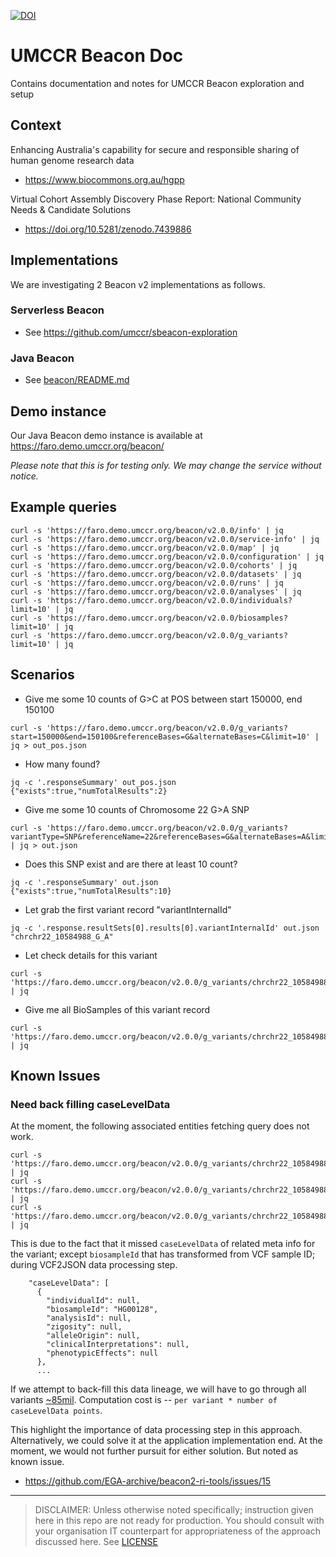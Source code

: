 [![DOI](https://zenodo.org/badge/574717809.svg)](https://zenodo.org/badge/latestdoi/574717809)


# UMCCR Beacon Doc

Contains documentation and notes for UMCCR Beacon exploration and setup

## Context

Enhancing Australia's capability for secure and responsible sharing of human genome research data 

- https://www.biocommons.org.au/hgpp

Virtual Cohort Assembly Discovery Phase Report: National Community Needs & Candidate Solutions

- https://doi.org/10.5281/zenodo.7439886


## Implementations

We are investigating 2 Beacon v2 implementations as follows.

### Serverless Beacon

- See https://github.com/umccr/sbeacon-exploration

### Java Beacon

- See [beacon/README.md](beacon)

## Demo instance

Our Java Beacon demo instance is available at https://faro.demo.umccr.org/beacon/

_Please note that this is for testing only. We may change the service without notice._

## Example queries

```
curl -s 'https://faro.demo.umccr.org/beacon/v2.0.0/info' | jq
curl -s 'https://faro.demo.umccr.org/beacon/v2.0.0/service-info' | jq
curl -s 'https://faro.demo.umccr.org/beacon/v2.0.0/map' | jq
curl -s 'https://faro.demo.umccr.org/beacon/v2.0.0/configuration' | jq
curl -s 'https://faro.demo.umccr.org/beacon/v2.0.0/cohorts' | jq
curl -s 'https://faro.demo.umccr.org/beacon/v2.0.0/datasets' | jq
curl -s 'https://faro.demo.umccr.org/beacon/v2.0.0/runs' | jq
curl -s 'https://faro.demo.umccr.org/beacon/v2.0.0/analyses' | jq
curl -s 'https://faro.demo.umccr.org/beacon/v2.0.0/individuals?limit=10' | jq
curl -s 'https://faro.demo.umccr.org/beacon/v2.0.0/biosamples?limit=10' | jq
curl -s 'https://faro.demo.umccr.org/beacon/v2.0.0/g_variants?limit=10' | jq
```

## Scenarios

- Give me some 10 counts of G>C at POS between start 150000, end 150100
```
curl -s 'https://faro.demo.umccr.org/beacon/v2.0.0/g_variants?start=150000&end=150100&referenceBases=G&alternateBases=C&limit=10' | jq > out_pos.json
```

- How many found?

```
jq -c '.responseSummary' out_pos.json
{"exists":true,"numTotalResults":2}
```

- Give me some 10 counts of Chromosome 22 G>A SNP
```
curl -s 'https://faro.demo.umccr.org/beacon/v2.0.0/g_variants?variantType=SNP&referenceName=22&referenceBases=G&alternateBases=A&limit=10' | jq > out.json
```

- Does this SNP exist and are there at least 10 count?

```
jq -c '.responseSummary' out.json
{"exists":true,"numTotalResults":10}
```

- Let grab the first variant record "variantInternalId"

```
jq -c '.response.resultSets[0].results[0].variantInternalId' out.json
"chrchr22_10584988_G_A"
```

- Let check details for this variant

```
curl -s 'https://faro.demo.umccr.org/beacon/v2.0.0/g_variants/chrchr22_10584988_G_A' | jq
```

- Give me all BioSamples of this variant record

```
curl -s 'https://faro.demo.umccr.org/beacon/v2.0.0/g_variants/chrchr22_10584988_G_A/biosamples' | jq
```

## Known Issues

### Need back filling caseLevelData

At the moment, the following associated entities fetching query does not work.

```
curl -s 'https://faro.demo.umccr.org/beacon/v2.0.0/g_variants/chrchr22_10584988_G_A/individuals' | jq
curl -s 'https://faro.demo.umccr.org/beacon/v2.0.0/g_variants/chrchr22_10584988_G_A/analyses' | jq
curl -s 'https://faro.demo.umccr.org/beacon/v2.0.0/g_variants/chrchr22_10584988_G_A/runs' | jq
```

This is due to the fact that it missed `caseLevelData` of related meta info for the variant; except `biosampleId` that has transformed from VCF sample ID; during VCF2JSON data processing step.

```
    "caseLevelData": [
      {
        "individualId": null,
        "biosampleId": "HG00128",
        "analysisId": null,
        "zigosity": null,
        "alleleOrigin": null,
        "clinicalInterpretations": null,
        "phenotypicEffects": null
      },
      ...
```

If we attempt to back-fill this data lineage, we will have to go through all variants [~85mil](beacon/scratch/umccr_cineca_uk1). Computation cost is -- `per variant * number of caseLevelData points`.

This highlight the importance of data processing step in this approach. Alternatively, we could solve it at the application implementation end. At the moment, we would not further pursuit for either solution. But noted as known issue. 

- https://github.com/EGA-archive/beacon2-ri-tools/issues/15

---


> DISCLAIMER: Unless otherwise noted specifically; instruction given here in this repo are not ready for production. You should consult with your organisation IT counterpart for appropriateness of the approach discussed here. See [LICENSE](LICENSE) 
